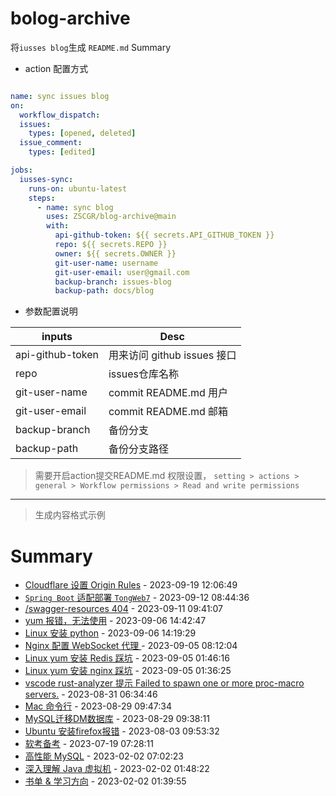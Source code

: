 # bolog-archive
将`iusses blog`生成 `README.md` Summary

- action 配置方式
```yml

name: sync issues blog
on:
  workflow_dispatch:
  issues:
    types: [opened, deleted]
  issue_comment:
    types: [edited]

jobs:
  iusses-sync:
    runs-on: ubuntu-latest
    steps:
      - name: sync blog
        uses: ZSCGR/blog-archive@main
        with:
          api-github-token: ${{ secrets.API_GITHUB_TOKEN }}
          repo: ${{ secrets.REPO }}
          owner: ${{ secrets.OWNER }}
          git-user-name: username
          git-user-email: user@gmail.com
          backup-branch: issues-blog
          backup-path: docs/blog
```

- 参数配置说明
  
| inputs   | Desc         |
| ------ | ---------------- |
| api-github-token   | 用来访问 github issues 接口    |
| repo    | issues仓库名称 |
| git-user-name | commit README.md 用户      |
| git-user-email | commit README.md 邮箱     |
| backup-branch | 备份分支      |
| backup-path | 备份分支路径     |


> 需要开启action提交README.md 权限设置， `setting > actions > general > Workflow permissions > Read and write permissions`


---
> 生成内容格式示例
# Summary

- [Cloudflare 设置 Origin Rules](https://github.com/zhangwt-cn/notes/issues/16) - 2023-09-19 12:06:49
- [`Spring Boot` 适配部署 `TongWeb7`](https://github.com/zhangwt-cn/notes/issues/15) - 2023-09-12 08:44:36
- [/swagger-resources 404](https://github.com/zhangwt-cn/notes/issues/14) - 2023-09-11 09:41:07
- [yum 报错，无法使用](https://github.com/zhangwt-cn/notes/issues/13) - 2023-09-06 14:42:47
- [Linux 安装 python](https://github.com/zhangwt-cn/notes/issues/12) - 2023-09-06 14:19:29
- [Nginx 配置 WebSocket 代理 ](https://github.com/zhangwt-cn/notes/issues/11) - 2023-09-05 08:12:04
- [Linux yum 安装 Redis 踩坑](https://github.com/zhangwt-cn/notes/issues/10) - 2023-09-05 01:46:16
- [Linux yum 安装 nginx 踩坑](https://github.com/zhangwt-cn/notes/issues/9) - 2023-09-05 01:36:25
- [vscode rust-analyzer 提示 Failed to spawn one or more proc-macro servers.](https://github.com/zhangwt-cn/notes/issues/8) - 2023-08-31 06:34:46
- [Mac 命令行](https://github.com/zhangwt-cn/notes/issues/7) - 2023-08-29 09:47:34
- [MySQL迁移DM数据库](https://github.com/zhangwt-cn/notes/issues/6) - 2023-08-29 09:38:11
- [Ubuntu 安装firefox报错](https://github.com/zhangwt-cn/notes/issues/5) - 2023-08-03 09:53:32
- [软考备考](https://github.com/zhangwt-cn/notes/issues/4) - 2023-07-19 07:28:11
- [高性能 MySQL](https://github.com/zhangwt-cn/notes/issues/1) - 2023-02-02 07:02:23
- [深入理解 Java 虚拟机](https://github.com/zhangwt-cn/notes/issues/2) - 2023-02-02 01:48:22
- [书单 & 学习方向](https://github.com/zhangwt-cn/notes/issues/3) - 2023-02-02 01:39:55
